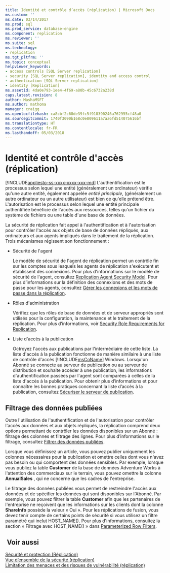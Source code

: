 ```yaml
---
title: Identité et contrôle d’accès (réplication) | Microsoft Docs
ms.custom: ''
ms.date: 03/14/2017
ms.prod: sql
ms.prod_service: database-engine
ms.component: replication
ms.reviewer: ''
ms.suite: sql
ms.technology:
- replication
ms.tgt_pltfrm: ''
ms.topic: conceptual
helpviewer_keywords:
- access controls [SQL Server replication]
- security [SQL Server replication], identity and access control
- authentication [SQL Server replication]
- identity [Replication]
ms.assetid: 4da0e793-1ee4-4f69-a80b-45c6732a238d
caps.latest.revision: 8
author: MashaMSFT
ms.author: mathoma
manager: craigg
ms.openlocfilehash: ca8cbf2c68de39fc5f918390246a762955cf48a0
ms.sourcegitcommit: 1740f3090b168c0e809611a7aa6fd514075616bf
ms.translationtype: HT
ms.contentlocale: fr-FR
ms.lasthandoff: 05/03/2018
---
```

# <a name="identity-and-access-control-replication"></a>Identité et contrôle d'accès (réplication)
[!INCLUDE[appliesto-ss-xxxx-xxxx-xxx-md](../../../includes/appliesto-ss-xxxx-xxxx-xxx-md.md)]
  L'authentification est le processus selon lequel une entité (généralement un ordinateur) vérifie qu'une autre entité, également appelée *entité principale*, (généralement un autre ordinateur ou un autre utilisateur) est bien ce qu'elle prétend être. L'autorisation est le processus selon lequel une entité principale authentifiée bénéficie de l'accès aux ressources, telles qu'un fichier du système de fichiers ou une table d'une base de données.  
  
 La sécurité de réplication fait appel à l'authentification et à l'autorisation pour contrôler l'accès aux objets de base de données répliqués, aux ordinateurs et aux agents impliqués dans le traitement de la réplication. Trois mécanismes régissent son fonctionnement :  
  
-   Sécurité de l'agent  
  
     Le modèle de sécurité de l'agent de réplication permet un contrôle fin sur les comptes sous lesquels les agents de réplication s'exécutent et établissent des connexions. Pour plus d'informations sur le modèle de sécurité de l'agent, consultez [Replication Agent Security Model](../../../relational-databases/replication/security/replication-agent-security-model.md). Pour plus d’informations sur la définition des connexions et des mots de passe pour les agents, consultez [Gérer les connexions et les mots de passe dans la réplication](../../../relational-databases/replication/security/manage-logins-and-passwords-in-replication.md).  
  
-   Rôles d'administration  
  
     Vérifiez que les rôles de base de données et de serveur appropriés sont utilisés pour la configuration, la maintenance et le traitement de la réplication. Pour plus d’informations, voir [Security Role Requirements for Replication](../../../relational-databases/replication/security/security-role-requirements-for-replication.md).  
  
-   Liste d'accès à la publication  
  
     Octroyez l'accès aux publications par l'intermédiaire de cette liste. La liste d'accès à la publication fonctionne de manière similaire à une liste de contrôle d'accès [!INCLUDE[msCoName](../../../includes/msconame-md.md)] Windows. Lorsqu'un Abonné se connecte au serveur de publication ou au serveur de distribution et souhaite accéder à une publication, les informations d'authentification passées par l'agent sont comparées à celles de la liste d'accès à la publication. Pour obtenir plus d’informations et pour connaître les bonnes pratiques concernant la liste d’accès à la publication, consultez [Sécuriser le serveur de publication](../../../relational-databases/replication/security/secure-the-publisher.md).  
  
## <a name="filtering-published-data"></a>Filtrage des données publiées  
 Outre l'utilisation de l'authentification et de l'autorisation pour contrôler l'accès aux données et aux objets répliqués, la réplication comprend deux options permettant de contrôler les données disponibles sur un Abonné : filtrage des colonnes et filtrage des lignes. Pour plus d’informations sur le filtrage, consultez [Filtrer des données publiées](../../../relational-databases/replication/publish/filter-published-data.md).  
  
 Lorsque vous définissez un article, vous pouvez publier uniquement les colonnes nécessaires pour la publication et omettre celles dont vous n'avez pas besoin ou qui comportent des données sensibles. Par exemple, lorsque vous publiez la table **Customer** de la base de données Adventure Works à l'attention des commerciaux sur le terrain, vous pouvez omettre la colonne **AnnualSales** , qui ne concerne que les cadres de l'entreprise.  
  
 Le filtrage des données publiées vous permet de restreindre l'accès aux données et de spécifier les données qui sont disponibles sur l'Abonné. Par exemple, vous pouvez filtrer la table **Customer** afin que les partenaires de l'entreprise ne reçoivent que les informations sur les clients dont la colonne **ShareInfo** possède la valeur « Oui ». Pour les réplications de fusion, vous devez tenir compte de certains points de sécurité si vous utilisez un filtre paramétré qui inclut HOST_NAME(). Pour plus d'informations, consultez la section « Filtrage avec HOST_NAME() » dans [Parameterized Row Filters](../../../relational-databases/replication/merge/parameterized-filters-parameterized-row-filters.md).  
  
## <a name="see-also"></a> Voir aussi  
 [Sécurité et protection &#40;Réplication&#41;](../../../relational-databases/replication/security/security-and-protection-replication.md)   
 [Vue d’ensemble de la sécurité &#40;réplication&#41;](../../../relational-databases/replication/security/security-overview-replication.md)   
 [Limitation des menaces et des risques de vulnérabilité &#40;réplication&#41;](../../../relational-databases/replication/security/threat-and-vulnerability-mitigation-replication.md)  
  
  
